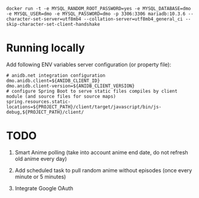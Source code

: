 ```
docker run -t -e MYSQL_RANDOM_ROOT_PASSWORD=yes -e MYSQL_DATABASE=dmo -e MYSQL_USER=dmo -e MYSQL_PASSWORD=dmo -p 3306:3306 mariadb:10.3.6 --character-set-server=utf8mb4 --collation-server=utf8mb4_general_ci --skip-character-set-client-handshake
```

# Running locally

Add following ENV variables server configuration (or property file):
```properties
# anidb.net integration configuration
dmo.anidb.client=${ANIDB_CLIENT_ID}
dmo.anidb.client-version=${ANIDB_CLIENT_VERSION}
# configure Spring Boot to serve static files compiles by client module (and source files for source maps)
spring.resources.static-locations=${PROJECT_PATH}/client/target/javascript/bin/js-debug,${PROJECT_PATH}/client/
```


# TODO


1. Smart Anime polling (take into account anime end date, do not refresh old anime every day)

2. Add scheduled task to pull random anime without episodes (once every minute or 5 minutes)

3. Integrate Google OAuth
